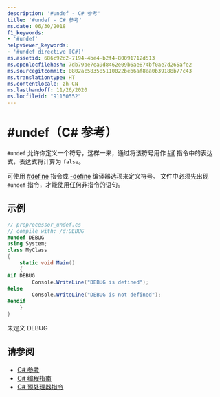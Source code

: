 ```yaml
---
description: '#undef - C# 参考'
title: '#undef - C# 参考'
ms.date: 06/30/2018
f1_keywords:
- '#undef'
helpviewer_keywords:
- '#undef directive [C#]'
ms.assetid: 686c92d2-7194-4be4-b2f4-80091712d513
ms.openlocfilehash: 7db79be7ea9d8462e09b6ae874bf0ae7d265afe2
ms.sourcegitcommit: 0802ac583585110022beb6af8ea0b39188b77c43
ms.translationtype: HT
ms.contentlocale: zh-CN
ms.lasthandoff: 11/26/2020
ms.locfileid: "91150552"
---
```

# <a name="undef-c-reference"></a>#undef（C# 参考）

`#undef` 允许你定义一个符号，这样一来，通过将该符号用作 [#if](./preprocessor-if.md) 指令中的表达式，表达式将计算为 `false`。  
  
 可使用 [#define](./preprocessor-define.md) 指令或 [-define](../compiler-options/define-compiler-option.md) 编译器选项来定义符号。 文件中必须先出现 `#undef` 指令，才能使用任何非指令的语句。  
  
## <a name="example"></a>示例  

```csharp
// preprocessor_undef.cs  
// compile with: /d:DEBUG  
#undef DEBUG  
using System;  
class MyClass
{  
    static void Main()
    {  
#if DEBUG  
        Console.WriteLine("DEBUG is defined");  
#else  
        Console.WriteLine("DEBUG is not defined");  
#endif  
    }  
}  
```

未定义 DEBUG

## <a name="see-also"></a>请参阅

- [C# 参考](../index.md)
- [C# 编程指南](../../programming-guide/index.md)
- [C# 预处理器指令](./index.md)
